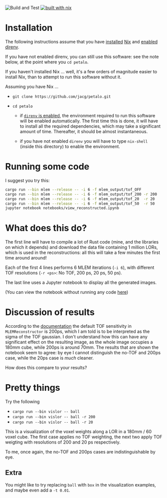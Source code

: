 ![Build and Test](https://github.com/jacg/petalo/workflows/Build%20and%20Test/badge.svg)
[![built with nix](https://builtwithnix.org/badge.svg)](https://builtwithnix.org)


# Installation


The following instructions assume that you have
[installed](https://github.com/jacg/IC/tree/manage-with-nix/doc/nix/install-nix)
[Nix](https://nixos.org/) and [enabled direnv](https://github.com/jacg/IC/tree/manage-with-nix/doc/nix/home-manager#automatic-environment-switching-with-direnv).

If you have not enabled direnv, you can still use this software: see the note below, at the point where you `cd petalo`.

If you haven't installed Nix ... well, it's a few orders of magnitude easier to
install Nix, than to attempt to run this software without it.

Assuming you have Nix ...

+ `git clone https://github.com/jacg/petalo.git`

+ `cd petalo`

   - if [`direnv` is
     enabled](https://github.com/jacg/IC/tree/manage-with-nix/doc/nix/home-manager#automatic-environment-switching-with-direnv),
     the environment required to run this software will be enabled
     automatically. The first time this is done, it will have to install all the
     required dependencies, which may take a significant amount of time.
     Thereafter, it should be almost instantaneous.

   - if you have not enabled `direnv` you will have to type `nix-shell` (inside
     this directory) to enable the environment.

# Running some code

I suggest you try this:

```sh
cargo run --bin mlem --release -- -i 6 -f mlem_output/tof_OFF
cargo run --bin mlem --release -- -i 6 -f mlem_output/tof_200 -r 200
cargo run --bin mlem --release -- -i 6 -f mlem_output/tof_20  -r 20
cargo run --bin mlem --release -- -i 6 -f mlem_output/tof_50  -r 50
jupyter notebook notebooks/view_reconstructed.ipynb
```

# What does this do?

The first line will have to compile a lot of Rust code (mine, and the libraries
on which it depends) and download the data file containing 1 million LORs, which
is used in the reconstructions: all this will take a few minutes the first time
around around!

Each of the first 4 lines performs 6 MLEM iterations (`-i 6`), with different
TOF resolutions (`-r <ps>`: No TOF, 200 ps, 20 ps, 50 ps).

The last line uses a Jupyter notebook to display all the generated images.

(You can view the notebook without running any code [here](https://github.com/jacg/petalo/blob/master/notebooks/view_reconstructed.ipynb))

# Discussion of results

According to the
[documentation](https://tofpet3d.readthedocs.io/en/latest/src/code_reconstruction.html)
the default TOF sensitivity in `MLEMReconstructor` is 200ps, which I am told is
to be interpreted as the sigma of the TOF gaussian. I don't understand how this
can have any significant effect on the resulting image, as the whole image
occupies a 180mm cube, while 200ps is around 70mm. The results that are shown
the notebook seem to agree: by eye I cannot distinguish the no-TOF and 200ps
case, while the 20ps case is *much* cleaner.

How does this compare to your results?

# Pretty things

Try the following

+ `cargo run --bin vislor -- ball`
+ `cargo run --bin vislor -- ball -r 200`
+ `cargo run --bin vislor -- ball -r 20`

This is a visualization of the voxel weights along a LOR in a 180mm / 60 voxel
cube. The first case applies no TOF weighting, the next two apply TOF weigting
with resolutions of 200 and 20 ps respectively.

To me, once again, the no-TOF and 200ps cases are indistinguishable by eye.

## Extra

You might like to try replacing `ball` with `box` in the visualization examples,
and maybe even add a `-t 0.01`.
